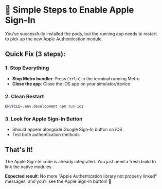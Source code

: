 # 🚀 Simple Steps to Enable Apple Sign-In

You've successfully installed the pods, but the running app needs to restart to pick up the new Apple Authentication module.

## Quick Fix (3 steps):

### 1. Stop Everything
- **Stop Metro bundler**: Press `Ctrl+C` in the terminal running Metro
- **Close the app**: Close the iOS app on your simulator/device

### 2. Clean Restart
```bash
ENVFILE=.env.development npm run ios
```

### 3. Look for Apple Sign-In Button
- Should appear alongside Google Sign-In button on iOS
- Test both authentication methods

## That's it! 

The Apple Sign-In code is already integrated. You just need a fresh build to link the native modules.

**Expected result**: No more "Apple Authentication library not properly linked" messages, and you'll see the Apple Sign-In button! 🍎
